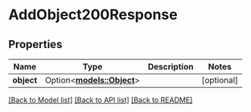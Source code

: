 # AddObject200Response

## Properties

Name | Type | Description | Notes
------------ | ------------- | ------------- | -------------
**object** | Option<[**models::Object**](Object.md)> |  | [optional]

[[Back to Model list]](../README.md#documentation-for-models) [[Back to API list]](../README.md#documentation-for-api-endpoints) [[Back to README]](../README.md)


